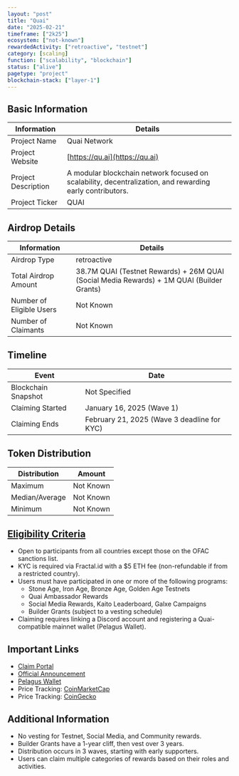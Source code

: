 ```yaml
---
layout: "post"
title: "Quai"
date: "2025-02-21"
timeframe: ["2k25"]
ecosystem: ["not-known"]
rewardedActivity: ["retroactive", "testnet"]
category: [scaling]
function: ["scalability", "blockchain"]
status: ["alive"]
pagetype: "project"
blockchain-stack: ["layer-1"]
---
```


## Basic Information

| Information         | Details                                                                                                  |
| ------------------- | -------------------------------------------------------------------------------------------------------- |
| Project Name        | Quai Network                                                                                             |
| Project Website     | [https://qu.ai](https://qu.ai)                                                                           |
| Project Description | A modular blockchain network focused on scalability, decentralization, and rewarding early contributors. |
| Project Ticker      | QUAI                                                                                                     |

## Airdrop Details

| Information              | Details                                                                                   |
| ------------------------ | ----------------------------------------------------------------------------------------- |
| Airdrop Type             | retroactive                                                                               |
| Total Airdrop Amount     | 38.7M QUAI (Testnet Rewards) + 26M QUAI (Social Media Rewards) + 1M QUAI (Builder Grants) |
| Number of Eligible Users | Not Known                                                                                 |
| Number of Claimants      | Not Known                                                                                 |

## Timeline

| Event               | Date                                        |
| ------------------- | ------------------------------------------- |
| Blockchain Snapshot | Not Specified                               |
| Claiming Started    | January 16, 2025 (Wave 1)                   |
| Claiming Ends       | February 21, 2025 (Wave 3 deadline for KYC) |

## Token Distribution

| Distribution   | Amount    |
| -------------- | --------- |
| Maximum        | Not Known |
| Median/Average | Not Known |
| Minimum        | Not Known |

## [Eligibility Criteria](https://qu.ai/blog/announcing-the-quai-network-claims-page/)

- Open to participants from all countries except those on the OFAC sanctions list.
- KYC is required via Fractal.id with a $5 ETH fee (non-refundable if from a restricted country).
- Users must have participated in one or more of the following programs:
  - Stone Age, Iron Age, Bronze Age, Golden Age Testnets
  - Quai Ambassador Rewards
  - Social Media Rewards, Kaito Leaderboard, Galxe Campaigns
  - Builder Grants (subject to a vesting schedule)
- Claiming requires linking a Discord account and registering a Quai-compatible mainnet wallet (Pelagus Wallet).

## Important Links

- [Claim Portal](https://claims.qu.ai)
- [Official Announcement](https://qu.ai/blog/announcing-the-quai-network-claims-page/)
- [Pelagus Wallet](https://pelaguswallet.io)
- Price Tracking: [CoinMarketCap](https://coinmarketcap.com/currencies/quai-network)
- Price Tracking: [CoinGecko](https://www.coingecko.com/en/coins/quai-network)

## Additional Information

- No vesting for Testnet, Social Media, and Community rewards.
- Builder Grants have a 1-year cliff, then vest over 3 years.
- Distribution occurs in 3 waves, starting with early supporters.
- Users can claim multiple categories of rewards based on their roles and activities.